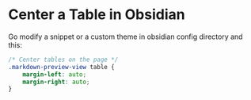 # Center a Table in Obsidian
Go modify a snippet or a custom theme in obsidian config directory and this:
```css
/* Center tables on the page */
.markdown-preview-view table {
    margin-left: auto;
    margin-right: auto;
}
```
